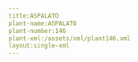 ```yaml
---
title:ASPALATO
plant-name:ASPALATO
plant-number:146
plant-xml:/assets/xml/plant146.xml
layout:single-xml
---
```


